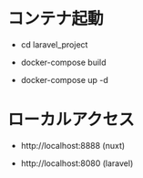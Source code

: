 # コンテナ起動

- cd laravel_project

- docker-compose build

- docker-compose up -d

# ローカルアクセス

- http://localhost:8888 (nuxt)

- http://localhost:8080 (laravel)

